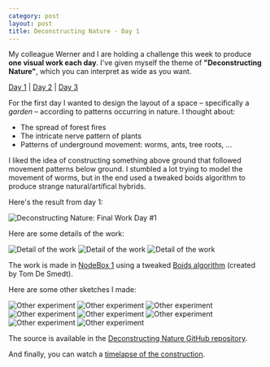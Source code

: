 ```yaml
---
category: post
layout: post
title: Deconstructing Nature - Day 1
---
```

My colleague Werner and I are holding a challenge this week to produce **one visual work each day**. I've given myself the theme of **"Deconstructing Nature"**, which you can interpret as wide as you want.

[Day 1](/deconstructing-nature-day-1) | [Day 2](/deconstructing-nature-day-2) | [Day 3](/deconstructing-nature-day-3) 

For the first day I wanted to design the layout of a space – specifically a *garden*  – according to patterns occurring in nature. I thought about:

- The spread of forest fires
- The intricate nerve pattern of plants
- Patterns of underground movement: worms, ants, tree roots, ...

I liked the idea of constructing something above ground that followed movement patterns below ground. I stumbled a lot trying to model the movement of worms, but in the end used a tweaked boids algorithm to produce strange natural/artifical hybrids.

Here's the result from day 1:

![Deconstructing Nature: Final Work Day #1](/media/deconstructing-nature/day1-final.png)

Here are some details of the work:

![Detail of the work](/media/deconstructing-nature/day1-detail1.png)
![Detail of the work](/media/deconstructing-nature/day1-detail2.png)
![Detail of the work](/media/deconstructing-nature/day1-detail3.png)

The work is made in [NodeBox 1](http://nodebox.net/) using a tweaked [Boids algorithm](http://nodebox.net/code/index.php/Boids) (created by Tom De Smedt).

Here are some other sketches I made:

![Other experiment](/media/deconstructing-nature/day1-experiment1.png)
![Other experiment](/media/deconstructing-nature/day1-experiment2.png)
![Other experiment](/media/deconstructing-nature/day1-experiment3.png)
![Other experiment](/media/deconstructing-nature/day1-experiment4.png)
![Other experiment](/media/deconstructing-nature/day1-experiment5.png)
![Other experiment](/media/deconstructing-nature/day1-experiment6.png)
![Other experiment](/media/deconstructing-nature/day1-experiment7.png)
![Other experiment](/media/deconstructing-nature/day1-experiment8.png)

The source is available in the [Deconstructing Nature GitHub repository](https://github.com/fdb/deconstructing-nature).

And finally, you can watch a [timelapse of the construction](http://youtu.be/X4qqghkyIJI).